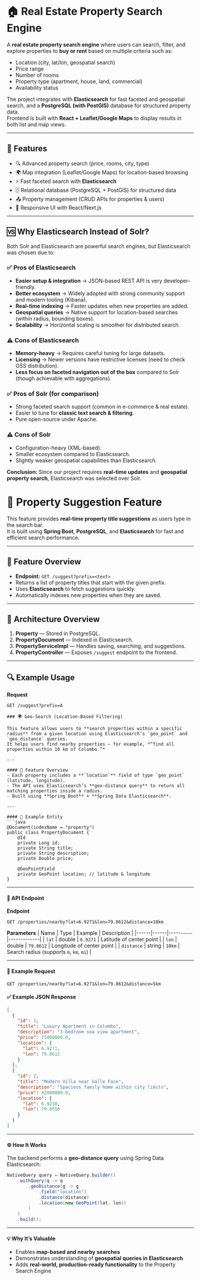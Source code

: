 # 🏠 Real Estate Property Search Engine

A **real estate property search engine** where users can search, filter, and explore properties to **buy or rent** based on multiple criteria such as:

- Location (city, lat/lon, geospatial search)
- Price range
- Number of rooms
- Property type (apartment, house, land, commercial)
- Availability status

The project integrates with **Elasticsearch** for fast faceted and geospatial search, and a **PostgreSQL (with PostGIS)** database for structured property data.  
Frontend is built with **React + Leaflet/Google Maps** to display results in both list and map views.

---

## 📌 Features
- 🔍 Advanced property search (price, rooms, city, type)
- 🌍 Map integration (Leaflet/Google Maps) for location-based browsing
- ⚡ Fast faceted search with **Elasticsearch**
- 🗄️ Relational database (PostgreSQL + PostGIS) for structured data
- 📤 Property management (CRUD APIs for properties & users)
- 📱 Responsive UI with React/Next.js

---

## 🆚 Why **Elasticsearch** Instead of Solr?

Both Solr and Elasticsearch are powerful search engines, but Elasticsearch was chosen due to:

### ✅ Pros of Elasticsearch
- **Easier setup & integration** → JSON-based REST API is very developer-friendly.
- **Better ecosystem** → Widely adopted with strong community support and modern tooling (Kibana).
- **Real-time indexing** → Faster updates when new properties are added.
- **Geospatial queries** → Native support for location-based searches (within radius, bounding boxes).
- **Scalability** → Horizontal scaling is smoother for distributed search.

### ⚠️ Cons of Elasticsearch
- **Memory-heavy** → Requires careful tuning for large datasets.
- **Licensing** → Newer versions have restrictive licenses (need to check OSS distribution).
- **Less focus on faceted navigation out of the box** compared to Solr (though achievable with aggregations).

### ✅ Pros of Solr (for comparison)
- Strong faceted search support (common in e-commerce & real estate).
- Easier to tune for **classic text search & filtering**.
- Pure open-source under Apache.

### ⚠️ Cons of Solr
- Configuration-heavy (XML-based).
- Smaller ecosystem compared to Elasticsearch.
- Slightly weaker geospatial capabilities than Elasticsearch.

**Conclusion:** Since our project requires **real-time updates** and **geospatial property search**, Elasticsearch was selected over Solr.


# 🏡 Property Suggestion Feature

This feature provides **real-time property title suggestions** as users type in the search bar.  
It is built using **Spring Boot**, **PostgreSQL**, and **Elasticsearch** for fast and efficient search performance.

---

## 🚀 Feature Overview

- **Endpoint:** `GET /suggest?prefix=<text>`
- Returns a list of property titles that start with the given prefix.
- Uses **Elasticsearch** to fetch suggestions quickly.
- Automatically indexes new properties when they are saved.

---

## 🧩 Architecture Overview

1. **Property** — Stored in PostgreSQL.
2. **PropertyDocument** — Indexed in Elasticsearch.
3. **PropertyServiceImpl** — Handles saving, searching, and suggestions.
4. **PropertyController** — Exposes `/suggest` endpoint to the frontend.

---

## 🔍 Example Usage

**Request**
```http
GET /suggest?prefix=A

### 🌍 Geo-Search (Location-Based Filtering)

This feature allows users to **search properties within a specific radius** from a given location using Elasticsearch’s `geo_point` and `geo_distance` queries.  
It helps users find nearby properties — for example, *“find all properties within 10 km of Colombo.”*

---

#### 🧩 Feature Overview
- Each property includes a **`location`** field of type `geo_point` (latitude, longitude).  
- The API uses Elasticsearch’s **geo-distance query** to return all matching properties inside a radius.  
- Built using **Spring Boot** + **Spring Data Elasticsearch**.

---

#### 🧠 Example Entity
```java
@Document(indexName = "property")
public class PropertyDocument {
    @Id
    private Long id;
    private String title;
    private String description;
    private Double price;

    @GeoPointField
    private GeoPoint location; // latitude & longitude
}
```

---

#### 🚀 API Endpoint
**Endpoint**
```
GET /properties/nearby?lat=6.9271&lon=79.8612&distance=10km
```

**Parameters**
| Name | Type | Example | Description |
|------|------|----------|-------------|
| `lat` | double | `6.9271` | Latitude of center point |
| `lon` | double | `79.8612` | Longitude of center point |
| `distance` | string | `10km` | Search radius (supports `m`, `km`, `mi`) |

---

#### 🧾 Example Request
```
GET /properties/nearby?lat=6.9271&lon=79.8612&distance=5km
```

#### ✅ Example JSON Response
```json
[
  {
    "id": 1,
    "title": "Luxury Apartment in Colombo",
    "description": "3-bedroom sea view apartment",
    "price": 25000000.0,
    "location": {
      "lat": 6.9271,
      "lon": 79.8612
    }
  },
  {
    "id": 2,
    "title": "Modern Villa near Galle Face",
    "description": "Spacious family home within city limits",
    "price": 42000000.0,
    "location": {
      "lat": 6.9210,
      "lon": 79.8550
    }
  }
]
```

---

#### ⚙️ How It Works
The backend performs a **geo-distance query** using Spring Data Elasticsearch:
```java
NativeQuery query = NativeQuery.builder()
    .withQuery(q -> q
        .geoDistance(g -> g
            .field("location")
            .distance(distance)
            .location(new GeoPoint(lat, lon))
        )
    )
    .build();
```

---

#### 💡 Why It’s Valuable
- Enables **map-based and nearby searches**
- Demonstrates understanding of **geospatial queries in Elasticsearch**
- Adds **real-world, production-ready functionality** to the Property Search Engine


